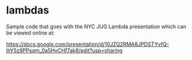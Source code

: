 lambdas
=======

Sample code that goes with the NYC JUG Lambda presentation which can be viewed online at:

  https://docs.google.com/presentation/d/10JZQ2RMA8JPDSTYvfQ-lhY5z9PPsqm_0a5HyCHf7ak8/edit?usp=sharing
